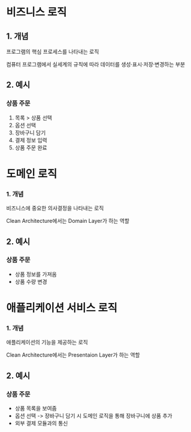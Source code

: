 # 비즈니스 로직

## 1. 개념
프로그램의 핵심 프로세스를 나타내는 로직

컴퓨터 프로그램에서 실세계의 규칙에 따라 데이터를 생성·표시·저장·변경하는 부분

## 2. 예시

### 상품 주문
1. 목록 > 상품 선택
2. 옵션 선택
3. 장바구니 담기
4. 결제 정보 입력
5. 상품 주문 완료

# 도메인 로직

### 1. 개념
비즈니스에 중요한 의사결정을 나타내는 로직

Clean Architecture에서는 Domain Layer가 하는 역할

## 2. 예시

### 상품 주문
- 상품 정보를 가져옴
- 상품 수량 변경

# 애플리케이션 서비스 로직

### 1. 개념
애플리케이션의 기능을 제공하는 로직

Clean Architecture에서는 Presentaion Layer가 하는 역할

## 2. 예시

### 상품 주문
- 상품 목록을 보여줌
- 옵션 선택 -> 장바구니 담기 시 도메인 로직을 통해 장바구니에 상품 추가
- 외부 결제 모듈과의 통신